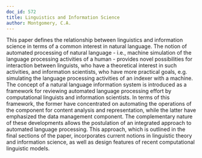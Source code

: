 ```yaml
---
doc_id: 572
title: Linguistics and Information Science
author: Montgomery, C.A.
---
```


This paper defines the relationship between linguistics
and information science in terms of a common interest
in natural language.  The notion of automated processing
of natural language - i.e., machine simulation of
the language processing activities of a human - provides
novel possibilities for interaction between linguists,
who have a theoretical interest in such activities,
and information scientists, who have more practical
goals, e.g. simulating the language processing activities
of an indexer with a machine.
  The concept of a natural language information system
is introduced as a framework for reviewing automated
language processing effort by computational
linguists and information scientists.  In terms of this
framework, the former have concentrated on automating
the operations of the component for content analysis
and representation, while the latter have emphasized
the data management component.  The complementary
nature of these developments allows the
postulation of an integrated approach to automated
language processing.  This approach, which is outlined
in the final sections of the paper, incorporates current
notions in linguistic theory and information science, as
well as design features of recent computational linguistic
models.